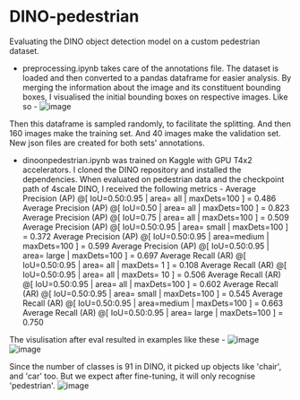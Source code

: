 # DINO-pedestrian
Evaluating the DINO object detection model on a custom pedestrian dataset. 

- preprocessing.ipynb takes care of the annotations file. The dataset is loaded and then converted to a pandas dataframe for easier analysis. By merging the information about the image and its constituent bounding boxes, I visualised the initial bounding boxes on respective images. Like so -
![image](https://github.com/user-attachments/assets/d411e6c5-c345-4493-b7ee-1019cac8f0d4)

Then this dataframe is sampled randomly, to facilitate the splitting. And then 160 images make the training set. And 40 images make the validation set. New json files are created for both sets' annotations.  

- dinoonpedestrian.ipynb was trained on Kaggle with GPU T4x2 accelerators. I cloned the DINO repository and installed the dependencies. When evaluated on pedestrian data and the checkpoint path of 4scale DINO, I received the following metrics -
     Average Precision  (AP) @[ IoU=0.50:0.95 | area=   all | maxDets=100 ] = 0.486
     Average Precision  (AP) @[ IoU=0.50      | area=   all | maxDets=100 ] = 0.823
     Average Precision  (AP) @[ IoU=0.75      | area=   all | maxDets=100 ] = 0.509
     Average Precision  (AP) @[ IoU=0.50:0.95 | area= small | maxDets=100 ] = 0.372
     Average Precision  (AP) @[ IoU=0.50:0.95 | area=medium | maxDets=100 ] = 0.599
     Average Precision  (AP) @[ IoU=0.50:0.95 | area= large | maxDets=100 ] = 0.697
     Average Recall     (AR) @[ IoU=0.50:0.95 | area=   all | maxDets=  1 ] = 0.108
     Average Recall     (AR) @[ IoU=0.50:0.95 | area=   all | maxDets= 10 ] = 0.506
     Average Recall     (AR) @[ IoU=0.50:0.95 | area=   all | maxDets=100 ] = 0.602
     Average Recall     (AR) @[ IoU=0.50:0.95 | area= small | maxDets=100 ] = 0.545
     Average Recall     (AR) @[ IoU=0.50:0.95 | area=medium | maxDets=100 ] = 0.663
     Average Recall     (AR) @[ IoU=0.50:0.95 | area= large | maxDets=100 ] = 0.750

The visulisation after eval resulted in examples like these - 
![image](https://github.com/user-attachments/assets/9ba4eba6-27c6-4003-b22c-ede4a7777ef6)
![image](https://github.com/user-attachments/assets/3e2cbd79-4eaf-4f1e-a044-8968d672ebd2)

Since the number of classes is 91 in DINO, it picked up objects like 'chair', and 'car' too. But we expect after fine-tuning, it will only recognise 'pedestrian'.
![image](https://github.com/user-attachments/assets/e4b99dbc-151c-4c1c-879b-e7458858c5eb)


